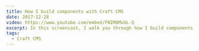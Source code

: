 ```yaml
---
title: How I build components with Craft CMS
date: 2017-12-28
video: https://www.youtube.com/embed/FNIM8MvUL-Q
excerpt: In this screencast, I walk you through how I build components for my website in CraftCMS with Twig.
tags:
  - Craft CMS
---
```

